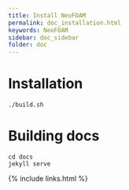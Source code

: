 ```yaml
---
title: Install NeoFOAM
permalink: doc_installation.html
keywords: NeoFOAM
sidebar: doc_sidebar
folder: doc
---
```


# Installation


```
./build.sh
```

# Building docs

```
cd docs
jekyll serve
```

{% include links.html %}
